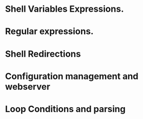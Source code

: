 # Shell Variables Expressions.
# Regular expressions. 
# Shell Redirections

# Configuration management and webserver

# Loop Conditions and parsing 


